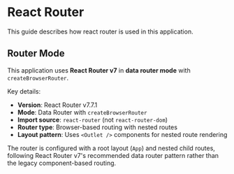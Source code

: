 # React Router

This guide describes how react router is used in this application.

## Router Mode

This application uses **React Router v7** in **data router mode** with `createBrowserRouter`.

Key details:

- **Version**: React Router v7.7.1
- **Mode**: Data Router with `createBrowserRouter` 
- **Import source**: `react-router` (not `react-router-dom`)
- **Router type**: Browser-based routing with nested routes
- **Layout pattern**: Uses `<Outlet />` components for nested route rendering

The router is configured with a root layout (`App`) and nested child routes, following React Router v7's recommended data router pattern rather than the legacy component-based routing.
